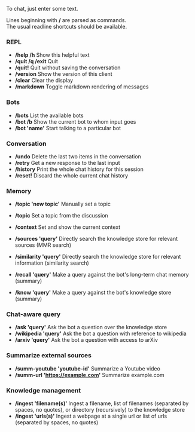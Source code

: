 To chat, just enter some text.

Lines beginning with **/** are parsed as commands.  
The usual readline shortcuts should be available.

### REPL

- **/help /h**                   Show this helpful text
- **/quit /q /exit**             Quit
- **/quit!**                     Quit without saving the conversation
- **/version**                   Show the version of this client
- **/clear**                     Clear the display
- **/markdown**                  Toggle markdown rendering of messages

### Bots

- **/bots**                      List the available bots
- **/bot /b**                    Show the current bot to whom input goes
- **/bot 'name'**                Start talking to a particular bot

### Conversation

- **/undo**                      Delete the last two items in the conversation
- **/retry**                     Get a new response to the last input
- **/history**                   Print the whole chat history for this session
- **/reset!**                    Discard the whole current chat history

### Memory

- **/topic 'new topic'**         Manually set a topic
- **/topic**                     Set a topic from the discussion
- **/context**                   Set and show the current context 

- **/sources 'query'**           Directly search the knowledge store for relevant sources (MMR search)
- **/similarity 'query'**        Directly search the knowledge store for relevant information (similarity search)
- **/recall 'query'**            Make a query against the bot's long-term chat memory (summary)
- **/know 'query'**              Make a query against the bot's knowledge store (summary)

### Chat-aware query

- **/ask 'query'**               Ask the bot a question over the knowledge store
- **/wikipedia 'query'**         Ask the bot a question with reference to wikipedia
- **/arxiv 'query'**             Ask the bot a question with access to arXiv

### Summarize external sources

- **/summ-youtube 'youtube-id'**      Summarize a Youtube video
- **/summ-url 'https://example.com'** Summarize example.com

### Knowledge management

- **/ingest 'filename(s)'**      Ingest a filename, list of filenames (separated by spaces, no quotes), or directory (recursively) to the knowledge store  
- **/ingest 'urls(s)'**          Ingest a webpage at a single url or list of urls (separated by spaces, no quotes)
